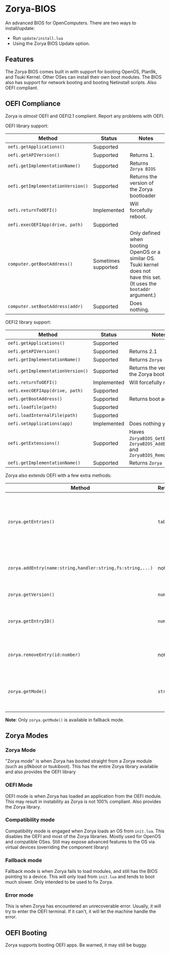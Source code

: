 # Zorya-BIOS

An advanced BIOS for OpenComputers. There are two ways to install/update:

  * Run `update/install.lua`
  * Using the Zorya BIOS Update option.

## Features
The Zorya BIOS comes built in with support for booting OpenOS, Plan9k, and Tsuki Kernel. Other OSes can install their own boot modules. The BIOS also has support for network booting and booting Netinstall scripts. Also OEFI compliant.

## OEFI Compliance
Zorya is *almost* OEFI and OEFI2.1 complient. Report any problems with OEFI.

OEFI library support:

| Method | Status | Notes |
| --- | --- | --- |
| `oefi.getApplications()` | Supported |  |
| `oefi.getAPIVersion()` | Supported | Returns 1. |
| `oefi.getImplementationName()` | Supported | Returns `Zorya BIOS` |
| `oefi.getImplementationVersion()` | Supported | Returns the version of the Zorya bootloader |
| `oefi.returnToOEFI()` | Implemented | Will forcefully reboot. |
| `oefi.execOEFIApp(drive, path)` | Supported |  |
| `computer.getBootAddress()` | Sometimes supported | Only defined when booting OpenOS or a similar OS. Tsuki kernel does not have this set. (It uses the `bootaddr` argument.) |
| `computer.setBootAddress(addr)` | Supported | Does nothing. |

OEFI2 library support:

| Method | Status | Notes |
| --- | --- | --- |
| `oefi.getApplications()` | Supported |  |
| `oefi.getAPIVersion()` | Supported | Returns 2.1 |
| `oefi.getImplementationName()` | Supported | Returns `Zorya BIOS` |
| `oefi.getImplementationVersion()` | Supported | Returns the version of the Zorya bootloader |
| `oefi.returnToOEFI()` | Implemented | Will forcefully reboot. |
| `oefi.execOEFIApp(drive, path)` | Supported |  |
| `oefi.getBootAddress()` | Supported | Returns boot address |
| `oefi.loadfile(path)` | Supported |  |
| `oefi.loadInternalFile(path)` | Supported |  |
| `oefi.setApplications(app)` | Implemented | Does nothing yet. |
| `oefi.getExtensions()` | Supported | Haves `ZoryaBIOS_GetEntries_1`, `ZoryaBIOS_AddEntry_1` and `ZoryaBIOS_RemoveEntry_1` |
| `oefi.getImplementationName()` | Supported | Returns `Zorya BIOS` |

Zorya also extends OEFI with a few extra methods:

| Method | Returns | Notes |
| --- | --- | --- |
| `zorya.getEntries()` | `table` | The table contains the raw data of the zoryarc boot entries. |
| `zorya.addEntry(name:string,handler:string,fs:string,...)` | nothing | Adds an entry to the zoryarc file. |
| `zorya.getVersion()` | `number` | The same as `_ZVER` |
| `zorya.getEntryID()` | `number` | Returns the entry ID of the booted entry. |
| `zorya.removeEntry(id:number)` | nothing | Removes an entry from the zoryarc file. |
| `zorya.getMode()` | `string` | Returns `zorya`, `oefi`, `compat`, `fallback`, or `error` |

**Note**: Only `zorya.getMode()` is available in fallback mode.

## Zorya Modes

### Zorya Mode
"Zorya mode" is when Zorya has booted straight from a Zorya module (such as p9kboot or tsukiboot). This has the entire Zorya library available and also provides the OEFI library

### OEFI Mode
OEFI mode is when Zorya has loaded an application from the OEFI module. This may result in instability as Zorya is not 100% compliant. Also provides the Zorya library.

### Compatibility mode
Compatibility mode is engaged when Zorya loads an OS from `init.lua`. This disables the OEFI and most of the Zorya libraries. Mostly used for OpenOS and compatible OSes. Still may expose advanced features to the OS via virtual devices (overriding the component library)

### Fallback mode
Fallback mode is when Zorya fails to load modules, and still has the BIOS pointing to a device. This will only load from `init.lua` and tends to boot much slower. Only intended to be used to fix Zorya.

### Error mode
This is when Zorya has encountered an unrecoverable error. Usually, it will try to enter the OEFI terminal. If it can't, it will let the machine handle the error.

## OEFI Booting
Zorya supports booting OEFI apps. Be warned, it may still be buggy.
